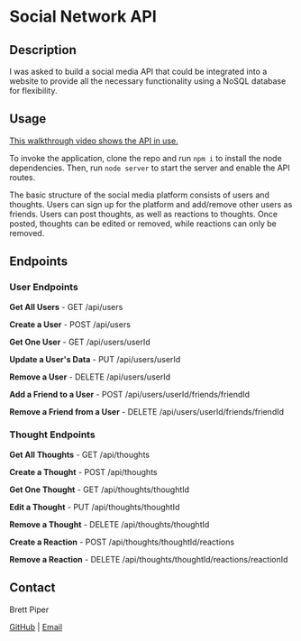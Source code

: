 # Social Network API

## Description

I was asked to build a social media API that could be integrated into a website to provide all the necessary functionality using a NoSQL database for flexibility.

## Usage

[This walkthrough video shows the API in use.](https://drive.google.com/file/d/1SHfoiaCH33y5bLji6b4mXDTMFOaXaRRb/view?usp=sharing)

To invoke the application, clone the repo and run `npm i` to install the node dependencies. Then, run `node server` to start the server and enable the API routes.

The basic structure of the social media platform consists of users and thoughts. Users can sign up for the platform and add/remove other users as friends. Users can post thoughts, as well as reactions to thoughts. Once posted, thoughts can be edited or removed, while reactions can only be removed.

## Endpoints

### User Endpoints

**Get All Users** - GET /api/users

**Create a User** - POST /api/users

**Get One User** - GET /api/users/userId

**Update a User's Data** - PUT /api/users/userId

**Remove a User** - DELETE /api/users/userId

**Add a Friend to a User** - POST /api/users/userId/friends/friendId

**Remove a Friend from a User** - DELETE /api/users/userId/friends/friendId

### Thought Endpoints

**Get All Thoughts** - GET /api/thoughts

**Create a Thought** - POST /api/thoughts

**Get One Thought** - GET /api/thoughts/thoughtId

**Edit a Thought** - PUT /api/thoughts/thoughtId

**Remove a Thought** - DELETE /api/thoughts/thoughtId

**Create a Reaction** - POST /api/thoughts/thoughtId/reactions

**Remove a Reaction** - DELETE /api/thoughts/thoughtId/reactions/reactionId

## Contact 

Brett Piper

[GitHub](https://github.com/bpiper91) | [Email](mailto:bpiper91@gmail.com)